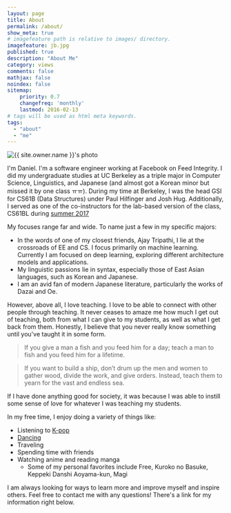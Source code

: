 ```yaml
---
layout: page
title: About
permalink: /about/
show_meta: true
# imagefeature path is relative to images/ directory.
imagefeature: jb.jpg
published: true
description: "About Me"
category: views
comments: false
mathjax: false
noindex: false
sitemap:
    priority: 0.7
    changefreq: 'monthly'
    lastmod: 2016-02-13
# tags will be used as html meta keywords.    
tags:
  - "about"
  - "me"
---
```


<div class="post-author text-center">                       
            <img src="{{ site.urlimg }}{{ site.owner.avatar }}" alt="{{ site.owner.name }}'s photo" itemprop="image" class="post-avatar img-circle img-responsive"/>
<span class="social-icons" style="padding-top: 10px; padding-bottom: 1px;">
<a href="{{ site.url }}/cv" title="Curriculum Vitae" class="social-icons"><i class="iconm iconm-profile"></i></a>
<a href="{{ site.owner.github }}" class="social-icons" title="Code Repository"><i class="iconm iconm-github2"></i></a>
</span>
</div>

I'm Daniel. I'm a software engineer working at Facebook on Feed Integrity. I did my undergraduate studies at UC Berkeley as a triple major in Computer Science, Linguistics, and Japanese (and almost got a Korean minor but missed it by one class ㅠㅠ). During my time at Berkeley, I was the head GSI for CS61B (Data Structures) under Paul Hilfinger and Josh Hug. Additionally, I served as one of the co-instructors for the lab-based version of the class, CS61BL during [summer 2017](www.cs61bl.org/su17)

My focuses range far and wide. To name just a few in my specific majors:

- In the words of one of my closest friends, Ajay Tripathi, I lie at the crossroads of EE and CS. I focus primarily on machine learning. Currently I am focused on deep learning, exploring different architecture models and applications.
- My linguistic passions lie in syntax, especially those of East Asian languages, such as Korean and Japanese.
- I am an avid fan of modern Japanese literature, particularly the works of Dazai and Oe.

However, above all, I love teaching. I love to be able to connect with other people through teaching. It never ceases to amaze me how much I get out of teaching, both from what I can give to my students, as well as what I get back from them. Honestly, I believe that you never really know something until you've taught it in some form.

>If you give a man a fish and you feed him for a day; teach a man to fish and you feed him for a lifetime.

>If you want to build a ship, don’t drum up the men and women to gather wood, divide the work, and give orders. Instead, teach them to yearn for the vast and endless sea.

If I have done anything good for society, it was because I was able to instill some sense of love for whatever I was teaching my students.

In my free time, I enjoy doing a variety of things like:

- Listening to [K-pop](/kpop)
- [Dancing](/dance)
- Traveling
- Spending time with friends
- Watching anime and reading manga
    + Some of my personal favorites include Free, Kuroko no Basuke, Keppeki Danshi Aoyama-kun, Magi

I am always looking for ways to learn more and improve myself and inspire others. Feel free to contact me with any questions! There's a link for my information right below.
